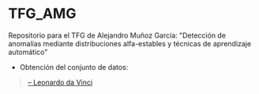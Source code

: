 # TFG_AMG
Repositorio para el TFG de Alejandro Muñoz García: "Detección de anomalías mediante distribuciones alfa-estables y técnicas de aprendizaje automático"

- Obtención del conjunto de datos:
> [– Leonardo da Vinci](https://es.wikipedia.org/wiki/Leonardo_da_Vinci)
